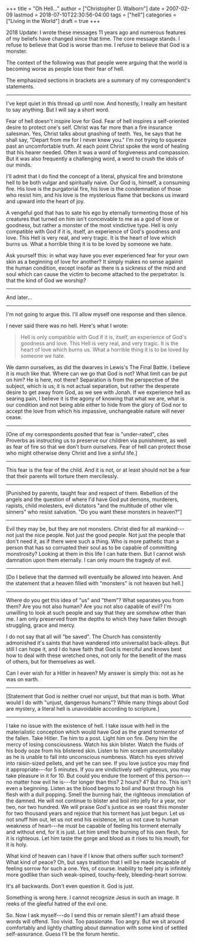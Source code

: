+++
title = "Oh Hell…"
author = ["Christopher D. Walborn"]
date = 2007-02-09
lastmod = 2018-07-10T22:30:56-04:00
tags = ["hell"]
categories = ["Living in the World"]
draft = true
+++

2018 Update: I wrote these messages 11 years ago and numerous features of my
beliefs have changed since that time. The core message stands. I refuse to
believe that God is worse than me. I refuse to believe that God is a monster.
<!--more-->

The context of the following was that people were arguing that the world is
becoming worse as people lose their fear of hell.

The emphasized sections in brackets are a summary of my correspondent's
statements.

----

I've kept quiet in this thread up until now. And honestly, I really am
hesitant to say anything. But I will say a short word.

Fear of hell doesn't inspire love for God. Fear of hell inspires a
self-oriented desire to protect one's self. Christ was far more than a
fire insurance salesman. Yes, Christ talks about gnashing of teeth.
Yes, he says that he shall say, "Depart from me for I never knew you."
I'm not trying to squeeze past an uncomfortable truth. At each point
Christ spoke the word of healing that his hearer needed. Often it was
a word of forgiveness and compassion. But it was also frequently a
challenging word, a word to crush the idols of our minds.

I'll admit that I do find the concept of a literal, physical fire and
brimstone hell to be both vulgar and spiritually naive. Our God is,
himself, a consuming fire. His love is the purgatorial fire, his love
is the condemnation of those who resist him, and his love is the
mysterious flame that beckons us inward and upward into the heart of
joy.

A vengeful god that has to sate his ego by eternally tormenting those
of his creatures that turned on him isn't conceivable to me as a god
of love or goodness, but rather a monster of the most vindictive type.
Hell is only compatible with God if it is, itself, an experience of
God's goodness and love. This Hell is very real, and very tragic. It
is the heart of love which burns us. What a horrible thing it is to be
loved by someone we hate.

Ask yourself this: in what way have you ever experienced fear for your
own skin as a beginning of love for another? It simply makes no sense
against the human condition, except insofar as there is a sickness of
the mind and soul which can cause the victim to become attached to the
perpetrator. Is that the kind of God we worship?

----

And later...

----

I'm not going to argue this. I'll allow myself one response and then
silence.

I never said there was no hell. Here's what I wrote:

> Hell is only compatible with God if it is, itself, an experience of God's
> goodness and love. This Hell is very real, and very tragic. It is the heart of
> love which burns us. What a horrible thing it is to be loved by someone we hate.

We damn ourselves, as did the dwarves in Lewis's The Final Battle. I
believe it is much like that. Where can we go that God is not? What
limit can be put on him? He is here, not there? Separation is from the
perspective of the subject, which is us; it is not actual separation,
but rather the desperate desire to get away from God, as we see with
Jonah. If we experience hell as searing pain, I believe it is the
agony of knowing that what we are, what is our condition and not being
able either to hide from the glory of God nor to accept the love from
which his impassive, unchangeable nature will never cease.

----

[One of my correspondents posited that fear is "under-rated", cites
Proverbs as instructing us to preserve our children via punishment, as
well as fear of fire so that we don't burn ourselves. Fear of hell can
protect those who might otherwise deny Christ and live a sinful life.]

----

This fear is the fear of the child. And it is not, or at least should
not be a fear that their parents will torture them mercilessly.

----

[Punished by parents, taught fear and respect of them. Rebellion of the
angels and the question of where I'd have God put demons, murderers,
rapists, child molesters, evil dictators "and the multitude of other
vile sinners" who resist salvation. "Do you want these monsters in
heaven?"]

----

Evil they may be, but they are not monsters. Christ died for all
mankind---not just the nice people. Not just the good people. Not just
the people that don't need it, as if there were such a thing. Who is
more pathetic than a person that has so corrupted their soul as to be
capable of committing monstrosity? Looking at them in this life I can
hate them. But I cannot wish damnation upon them eternally. I can only
mourn the tragedy of evil.

----

[Do I believe that the damned will eventually be allowed into heaven.
And the statement that a heaven filled with "monsters" is not heaven but
hell.]

----

Where do you get this idea of "us" and "them"? What separates you from
them? Are you not also human? Are you not also capable of evil? I'm
unwilling to look at such people and say that they are somehow other
than me. I am only preserved from the depths to which they have fallen
through struggling, grace and mercy.

I do not say that all will "be saved". The Church has consistently
admonished it's saints that have wandered into universalist
back-alleys. But still I can hope it, and I do have faith that God is
merciful and knows best how to deal with these wretched ones, not only
for the benefit of the mass of others, but for themselves as well.

Can I ever wish for a Hitler in heaven? My answer is simply this: not
as he was on earth.

----

[Statement that God is neither cruel nor unjust, but that man is both.
What would I do with "unjust, dangerous humans"? While many things about
God are mystery, a literal hell is unavoidable according to scripture.]

----

I take no issue with the existence of hell. I take issue with hell in
the materialistic conception which would have God as the grand
tormentor of the fallen. Take Hitler. Tie him to a post. Light him on
fire. Deny him the mercy of losing consciousness. Watch his skin
blister. Watch the fluids of his body ooze from his blistered skin.
Listen to him scream uncontrollably as he is unable to fall into
unconscious numbness. Watch his eyes shrivel into raisin-sized
pellets, and yet he can see. If you love justice you may find it
appropriate---for 5 minutes. If you are vindictively self-righteous,
you may take pleasure in it for 10. But could you endure the torment
of this person---no matter how evil he is---for longer than this? 2
hours? 4? But no. This isn't even a beginning. Listen as the blood
begins to boil and burst through his flesh with a dull popping. Smell
the burning hair, the righteous immolation of the damned. He will not
continue to blister and boil into jelly for a year, nor two, nor two
hundred. We will praise God's justice as we roast this monster for two
thousand years and rejoice that his torment has just begun. Let us not
snuff him out, let us not end his existence, let us not cave to human
weakness of heart---he must be capable of feeling his torment
eternally and without end, for it is just. Let him smell the burning
of his own flesh, for it is righteous. Let him taste the gorge and
blood as it rises to his mouth, for it is holy.

What kind of heaven can I have if I know that others suffer such
torment? What kind of peace? Oh, but says tradition that I will be
made incapable of feeling sorrow for such a one. Yes, of course.
Inability to feel pity is infinitely more godlike than such
weak-spined, touchy-feely, bleeding-heart sorrow.

It's all backwards. Don't even question it. God is just.

Something is wrong here. I cannot recognize Jesus in such an image. It
reeks of the gleeful hatred of the evil one.

So. Now I ask myself---do I send this or remain silent? I am afraid
these words will offend. Too vivid. Too passionate. Too angry. But we
sit around comfortably and lightly chatting about damnation with some
kind of settled self-assurance. Guess I'll be the forum heretic.
